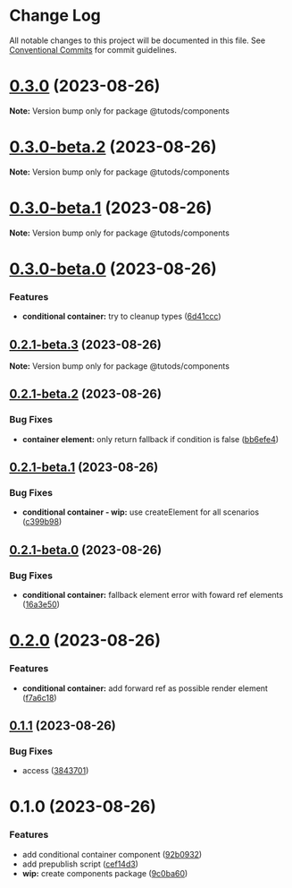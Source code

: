 # Change Log

All notable changes to this project will be documented in this file.
See [Conventional Commits](https://conventionalcommits.org) for commit guidelines.

# [0.3.0](https://github.com/tutods/lib/compare/@tutods/components@0.3.0-beta.2...@tutods/components@0.3.0) (2023-08-26)

**Note:** Version bump only for package @tutods/components

# [0.3.0-beta.2](https://github.com/tutods/lib/compare/@tutods/components@0.3.0-beta.1...@tutods/components@0.3.0-beta.2) (2023-08-26)

**Note:** Version bump only for package @tutods/components

# [0.3.0-beta.1](https://github.com/tutods/lib/compare/@tutods/components@0.3.0-beta.0...@tutods/components@0.3.0-beta.1) (2023-08-26)

**Note:** Version bump only for package @tutods/components

# [0.3.0-beta.0](https://github.com/tutods/lib/compare/@tutods/components@0.2.1-beta.3...@tutods/components@0.3.0-beta.0) (2023-08-26)

### Features

- **conditional container:** try to cleanup types ([6d41ccc](https://github.com/tutods/lib/commit/6d41ccc8c09ba871ad665e942293d548463ceab5))

## [0.2.1-beta.3](https://github.com/tutods/lib/compare/@tutods/components@0.2.1-beta.2...@tutods/components@0.2.1-beta.3) (2023-08-26)

**Note:** Version bump only for package @tutods/components

## [0.2.1-beta.2](https://github.com/tutods/lib/compare/@tutods/components@0.2.1-beta.1...@tutods/components@0.2.1-beta.2) (2023-08-26)

### Bug Fixes

- **container element:** only return fallback if condition is false ([bb6efe4](https://github.com/tutods/lib/commit/bb6efe4271e18ba92a4ff731e956477cc6f1a2ac))

## [0.2.1-beta.1](https://github.com/tutods/lib/compare/@tutods/components@0.2.1-beta.0...@tutods/components@0.2.1-beta.1) (2023-08-26)

### Bug Fixes

- **conditional container - wip:** use createElement for all scenarios ([c399b98](https://github.com/tutods/lib/commit/c399b98709316bfaf3375f2e2847ccd5edabadc3))

## [0.2.1-beta.0](https://github.com/tutods/lib/compare/@tutods/components@0.2.0...@tutods/components@0.2.1-beta.0) (2023-08-26)

### Bug Fixes

- **conditional container:** fallback element error with foward ref elements ([16a3e50](https://github.com/tutods/lib/commit/16a3e509b2ec9daba7224858be1111da1fb832fb))

# [0.2.0](https://github.com/tutods/lib/compare/@tutods/components@0.1.1...@tutods/components@0.2.0) (2023-08-26)

### Features

- **conditional container:** add forward ref as possible render element ([f7a6c18](https://github.com/tutods/lib/commit/f7a6c18c0134f28a5808619515c4e8c288f5f559))

## [0.1.1](https://github.com/tutods/lib/compare/@tutods/components@0.1.0...@tutods/components@0.1.1) (2023-08-26)

### Bug Fixes

- access ([3843701](https://github.com/tutods/lib/commit/3843701b8c754b1400a4eb2b53dcdd81973e56ef))

# 0.1.0 (2023-08-26)

### Features

- add conditional container component ([92b0932](https://github.com/tutods/lib/commit/92b093214d7ce323aa8e8f45c310265c03dd385b))
- add prepublish script ([cef14d3](https://github.com/tutods/lib/commit/cef14d3fda4859a84b723ecafdd6571c8a9c2284))
- **wip:** create components package ([9c0ba60](https://github.com/tutods/lib/commit/9c0ba606d0f561c257075a3ce83a2af090867b41))

